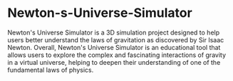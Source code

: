 # Newton-s-Universe-Simulator
 Newton's Universe Simulator is a 3D simulation project designed to help users better understand the laws of gravitation as discovered by Sir Isaac Newton. 
 Overall, Newton's Universe Simulator is an educational tool that allows users to explore the complex and fascinating interactions of gravity in a virtual universe, helping to deepen their understanding of one of the fundamental laws of physics.
